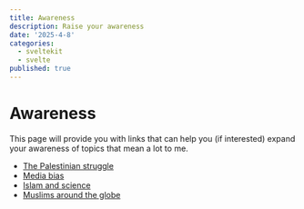 ```yaml
---
title: Awareness
description: Raise your awareness
date: '2025-4-8'
categories:
  - sveltekit
  - svelte
published: true
---
```


# Awareness

This page will provide you with links that can help you (if interested) expand your awareness of topics that mean a lot to me.

- [The Palestinian struggle](./palestine)
- [Media bias](./media_bias)
- [Islam and science](./islam_and_science)
- [Muslims around the globe](./muslims_around_the_globe)
